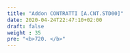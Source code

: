 ```yaml
---
title: "Addon CONTRATTI [A.CNT.STD00]"
date: 2020-04-24T22:47:10+02:00
draft: false
weight : 35
pre: "<b>720. </b>"
---
```

